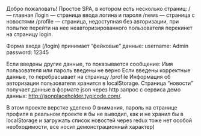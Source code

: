  Добро пожаловать! 
 Простое SPA, в котором есть несколько страниц:
            / — главная
            /login — страница ввода логина и пароля
            /news — страница с новостями 
            /profile — страница, недоступная без авторизации, при попытке перейти на нее неавторизированного пользователя перекинет на страницу login.

Форма входа (/login) принимает “фейковые” данные:
username: Admin
password: 12345

Если введены другие данные, то показывается сообщение: Имя пользователя или пароль введены не верно
Если введены корректные данные, то перебрасывает на страницу /profile
Информация об авторизации пользователя хранится в localStorage.
Страница “новости” получает данные в формате json через http запрос с сервиса демо данных: http://jsonplaceholder.typicode.com/.

В этом проекте верстке уделено 0 внимания,
пароль на странице профиля в реальном проекте я бы не выводил,
как и не хранил бы в localStorage
и загружать список новостей через redux тоже нет особой необходимости,
все носит демонстрационный характер)

